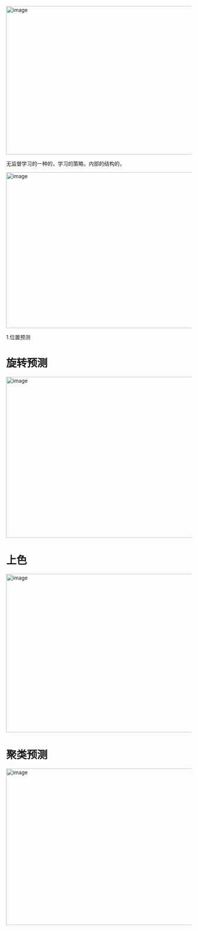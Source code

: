 <img width="748" height="403" alt="image" src="https://github.com/user-attachments/assets/4703c596-c57d-4b61-9a29-3c0bdc79561c" />

无监督学习的一种的，学习的策略，内部的结构的，

<img width="750" height="423" alt="image" src="https://github.com/user-attachments/assets/57dedf2b-d4eb-4fc2-8a07-313c6f621e49" />


1.位置预测

# 旋转预测

<img width="757" height="437" alt="image" src="https://github.com/user-attachments/assets/2e8bfcba-1a31-445b-887b-3438d7f04417" />

# 上色

<img width="768" height="430" alt="image" src="https://github.com/user-attachments/assets/25163881-2a1b-43b2-9bfa-18ab9d02bd26" />

# 聚类预测

<img width="738" height="425" alt="image" src="https://github.com/user-attachments/assets/a3e96219-d3de-4d61-b3ef-af420dcfd506" />
